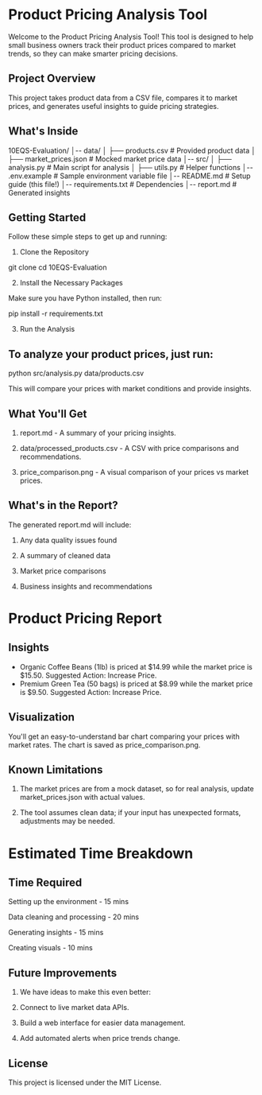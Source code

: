 # Product Pricing Analysis Tool

Welcome to the Product Pricing Analysis Tool! This tool is designed to help small business owners track their product prices compared to market trends, so they can make smarter pricing decisions.

## Project Overview

This project takes product data from a CSV file, compares it to market prices, and generates useful insights to guide pricing strategies.

## What's Inside

10EQS-Evaluation/
│-- data/
│   ├── products.csv       # Provided product data
│   ├── market_prices.json # Mocked market price data
│-- src/
│   ├── analysis.py        # Main script for analysis
│   ├── utils.py           # Helper functions
│-- .env.example           # Sample environment variable file
│-- README.md              # Setup guide (this file!)
│-- requirements.txt       # Dependencies
│-- report.md              # Generated insights

## Getting Started

Follow these simple steps to get up and running:

1. Clone the Repository

git clone <repo-link>
cd 10EQS-Evaluation

2. Install the Necessary Packages

Make sure you have Python installed, then run:

pip install -r requirements.txt

3. Run the Analysis

## To analyze your product prices, just run:

python src/analysis.py data/products.csv

This will compare your prices with market conditions and provide insights.

## What You'll Get

1. report.md - A summary of your pricing insights.

2. data/processed_products.csv - A CSV with price comparisons and recommendations.

3. price_comparison.png - A visual comparison of your prices vs market prices.

## What's in the Report?

The generated report.md will include:

1. Any data quality issues found

2. A summary of cleaned data

3. Market price comparisons

4. Business insights and recommendations

# Product Pricing Report

## Insights

- Organic Coffee Beans (1lb) is priced at $14.99 while the market price is $15.50. Suggested Action: Increase Price.
- Premium Green Tea (50 bags) is priced at $8.99 while the market price is $9.50. Suggested Action: Increase Price.

## Visualization

You'll get an easy-to-understand bar chart comparing your prices with market rates. The chart is saved as price_comparison.png.

## Known Limitations

1. The market prices are from a mock dataset, so for real analysis, update market_prices.json with actual values.

2. The tool assumes clean data; if your input has unexpected formats, adjustments may be needed.

# Estimated Time Breakdown

## Time Required

Setting up the environment - 15 mins

Data cleaning and processing - 20 mins

Generating insights - 15 mins

Creating visuals - 10 mins

## Future Improvements

1. We have ideas to make this even better:

2. Connect to live market data APIs.

3. Build a web interface for easier data management.

4. Add automated alerts when price trends change.

## License

This project is licensed under the MIT License.
